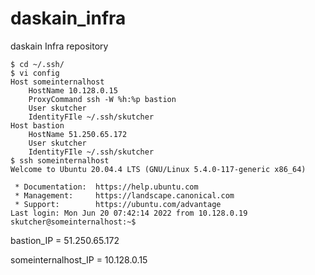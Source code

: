 # daskain_infra
daskain Infra repository
```console
$ cd ~/.ssh/
$ vi config
Host someinternalhost
    HostName 10.128.0.15
    ProxyCommand ssh -W %h:%p bastion
    User skutcher
    IdentityFIle ~/.ssh/skutcher
Host bastion
    HostName 51.250.65.172
    User skutcher
    IdentityFIle ~/.ssh/skutcher
$ ssh someinternalhost
Welcome to Ubuntu 20.04.4 LTS (GNU/Linux 5.4.0-117-generic x86_64)

 * Documentation:  https://help.ubuntu.com
 * Management:     https://landscape.canonical.com
 * Support:        https://ubuntu.com/advantage
Last login: Mon Jun 20 07:42:14 2022 from 10.128.0.19
skutcher@someinternalhost:~$
```

bastion_IP = 51.250.65.172

someinternalhost_IP = 10.128.0.15
